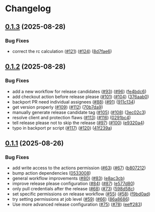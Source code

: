 # Changelog

## [0.1.3](https://github.com/rancher/terraform-provider-file/compare/v0.1.2...v0.1.3) (2025-08-28)


### Bug Fixes

* correct the rc calculation ([#121](https://github.com/rancher/terraform-provider-file/issues/121)) ([#124](https://github.com/rancher/terraform-provider-file/issues/124)) ([8d7fae6](https://github.com/rancher/terraform-provider-file/commit/8d7fae6cddd41a742fb50fca4cb4ffa9f5d2529b))

## [0.1.2](https://github.com/rancher/terraform-provider-file/compare/v0.1.1...v0.1.2) (2025-08-28)


### Bug Fixes

* add a new workflow for release candidates ([#93](https://github.com/rancher/terraform-provider-file/issues/93)) ([#96](https://github.com/rancher/terraform-provider-file/issues/96)) ([fe4bdc6](https://github.com/rancher/terraform-provider-file/commit/fe4bdc6dce3069c1a65098cc4e78732dcadf544f))
* add checkout action before release please ([#101](https://github.com/rancher/terraform-provider-file/issues/101)) ([#104](https://github.com/rancher/terraform-provider-file/issues/104)) ([376aab0](https://github.com/rancher/terraform-provider-file/commit/376aab0bb2988af94db8d894379fdbdee364f2c7))
* backport PR need individual assignees ([#88](https://github.com/rancher/terraform-provider-file/issues/88)) ([#91](https://github.com/rancher/terraform-provider-file/issues/91)) ([911c134](https://github.com/rancher/terraform-provider-file/commit/911c134974b725231b17e1372f4de76b9a414ea5))
* get version properly ([#109](https://github.com/rancher/terraform-provider-file/issues/109)) ([#112](https://github.com/rancher/terraform-provider-file/issues/112)) ([70b7da9](https://github.com/rancher/terraform-provider-file/commit/70b7da9780764fe35c1c6b22001eff1751f185f0))
* manually generate release candidate tag ([#105](https://github.com/rancher/terraform-provider-file/issues/105)) ([#108](https://github.com/rancher/terraform-provider-file/issues/108)) ([3ec02c3](https://github.com/rancher/terraform-provider-file/commit/3ec02c34195e19620e0dea66e69aa0990aafa328))
* resolve client and protection flaws ([#113](https://github.com/rancher/terraform-provider-file/issues/113)) ([#116](https://github.com/rancher/terraform-provider-file/issues/116)) ([0291bc4](https://github.com/rancher/terraform-provider-file/commit/0291bc4c6bb0592e98393d8bf9617935ad568891))
* tell release please not to skip the release ([#97](https://github.com/rancher/terraform-provider-file/issues/97)) ([#100](https://github.com/rancher/terraform-provider-file/issues/100)) ([e9320a4](https://github.com/rancher/terraform-provider-file/commit/e9320a4ddbed9fcabff7ea62cd2820f623408049))
* typo in backport pr script ([#117](https://github.com/rancher/terraform-provider-file/issues/117)) ([#120](https://github.com/rancher/terraform-provider-file/issues/120)) ([41f239a](https://github.com/rancher/terraform-provider-file/commit/41f239af5a4253d3ea211477552d6ceb3842b4ca))

## [0.1.1](https://github.com/rancher/terraform-provider-file/compare/v0.1.0...v0.1.1) (2025-08-26)


### Bug Fixes

* add write access to the actions permission ([#63](https://github.com/rancher/terraform-provider-file/issues/63)) ([#67](https://github.com/rancher/terraform-provider-file/issues/67)) ([b807212](https://github.com/rancher/terraform-provider-file/commit/b8072121885404e163b5b050ebb050ae67748b44))
* bump action dependencies ([0533008](https://github.com/rancher/terraform-provider-file/commit/0533008f61d18a96f9107221c4df260280919a70))
* general workflow improvements ([#80](https://github.com/rancher/terraform-provider-file/issues/80)) ([#83](https://github.com/rancher/terraform-provider-file/issues/83)) ([e8ac3cb](https://github.com/rancher/terraform-provider-file/commit/e8ac3cb57afa769c26050e6b259140a5a0ac90d6))
* improve release please configuration ([#84](https://github.com/rancher/terraform-provider-file/issues/84)) ([#87](https://github.com/rancher/terraform-provider-file/issues/87)) ([e577d80](https://github.com/rancher/terraform-provider-file/commit/e577d807228a4e1a07281a7c2d2ebc213e8f3ffd))
* only pull credentials after the release ([#68](https://github.com/rancher/terraform-provider-file/issues/68)) ([#73](https://github.com/rancher/terraform-provider-file/issues/73)) ([598d58c](https://github.com/rancher/terraform-provider-file/commit/598d58cbc456aa724cb1ba52ed2b96ec83b8872a))
* set specific permissions on release workflow ([#55](https://github.com/rancher/terraform-provider-file/issues/55)) ([#58](https://github.com/rancher/terraform-provider-file/issues/58)) ([f9bd0ad](https://github.com/rancher/terraform-provider-file/commit/f9bd0adf9f45308b9e9a59fccc468b011baa013b))
* try setting permissions at job level ([#59](https://github.com/rancher/terraform-provider-file/issues/59)) ([#66](https://github.com/rancher/terraform-provider-file/issues/66)) ([86a8686](https://github.com/rancher/terraform-provider-file/commit/86a868604604acfdef1dc3062a4afdcd54c48bb8))
* Use more advanced release configuration ([#75](https://github.com/rancher/terraform-provider-file/issues/75)) ([#78](https://github.com/rancher/terraform-provider-file/issues/78)) ([eeff283](https://github.com/rancher/terraform-provider-file/commit/eeff28386f5bf4d51772381a69981bc765c03d02))
